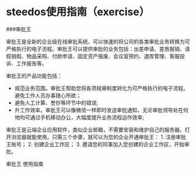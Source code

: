 # steedos使用指南（exercise）
###审批王

审批王是全新的企业级在线审批系统，可以快速的将公司的各类审批业务转换为可严格执行的电子流程。审批王可以提供审批的业务包括：出差申请、差旅报销、请假销假、物品采购、付款申请、固定资产报废、会议室预约、退库管理、客服投诉、工作报告等。

审批王的产品功能包括：

+  规范业务范围。审批王帮助您将各项规章制度转化为可严格执行的电子流程。避免工作人员办事随心所欲；
+ 避免人工计算、誉抄等环节中的错误;
+ 升工作效率。审批王可以像微信一样即时发送审批通知，无论审批领导处在何地均可通过手机移动办公，大幅度提升业务流程运作效率;

审批王是云端企业应用软件，类似企业邮箱，不需要安装和维护自己的服务器，打开浏览器就能使用。只需三个步骤，就可以为您的企业开通审批王： 1. 注册审批王账号； 2. 创建企业工作区； 3. 邀请您的同事加入您创建的企业工作区，开始审批。

审批王 使用指南
